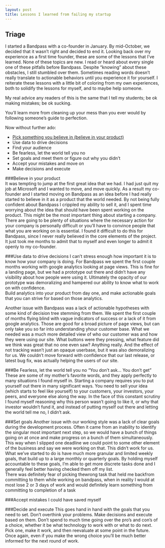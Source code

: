 ```yaml
---
layout: post
title: Lessons I learned from failing my startup
---
```


Triage
------

I started a Bandpass with a co-founder in January.  By mid-October, we decided that it wasn’t right and decided to end it.  Looking back over my experience as a first time founder, these are some of the lessons that I’ve learned.
None of these topics are new.  I read or heard about every single one of these pitfalls before Bandpass. Despite “knowing” about these obstacles, I still stumbled over them.  Sometimes reading words doesn’t really translate to actionable behaviors until you experience it for yourself.  I reiterate these lessons with a little bit of coloring from my own experiences, both to solidify the lessons for myself, and to maybe help someone.

My real advice any readers of this is the same that I tell my students; be ok making mistakes; be ok sucking.  

You’ll learn more from cleaning up your mess than you ever would by following someone’s guide to perfection.  

Now without further ado:
* [Pick something you believe in (believe in your product)](#believe)
* Use data to drive decisions
* Find your audience
* Be fearless, let the world tell you no
* Set goals and meet them or figure out why you didn’t
* Accept your mistakes and move on
* Make decisions and execute

<div id="believe">
###Believe in your product
</div>
It was tempting to jump at the first great idea that we had.  I had just quit my job at Microsoft and I wanted to move, and move quickly.  As a result my co-founder and I started moving on Bandpass as an idea before I had really started to believe in it as a product that the world needed.  By not being fully confident about Bandpass I crippled my ability to sell it, and I spent time worrying about the idea that should have been spent working on the product.  
This might be the most important thing about starting a company.  There are going to be plenty of situations where the necessary action for your company is personally difficult or you’ll have to convince people that what you are working on is essential.  I found it difficult to do this for Bandpass, since I never really believed in the core elements of the project.  It just took me months to admit that to myself and even longer to admit it openly to my co-founder.

###Use data to drive decisions
I can’t stress enough how important it is to know how your company is doing.  For Bandpass we spent the first couple months working with google analytics looking at page views.  This is fine for a landing page, but we had a prototype out there and didn’t have any visibility about how people were using it.  Ultimately the opacity of our prototype was demoralizing and hampered our ability to know what to work on with confidence.  
Build analytics into your product from day one, and make actionable goals that you can strive for based on those analytics.

Another issue with Bandpass was a lack of actionable hypotheses with some kind of decision tree stemming from them.  We spent the first couple of months flying blind with vague indicators of success or a lack of it from google analytics.  Those are good for a broad picture of page views, but can only take you so far into understanding yhour customer base.  What we needed was a much more detailed view of who our customer was and how they were using our site.  What buttons were they pressing, what feature did we think was great that no one even saw?  Anything really.  And the effect of not tracking wasn’t just an opaque userbase, but it was also demoralizing for us.  We couldn’t move forward with confidence that our last release, or latest bug fix, was actually helping the users of our site.  

###Be Fearless, let the world tell you no
“You don’t ask… You don’t get”
These are some of my mother’s favorite words, and they apply perfectly to many situations I found myself in.  Starting a company requires you to put yourself out there in many significant ways.  You need to sell your idea (which starts to feel like yourself) to your customers, your investors, your peers, and everyone else along the way.  In the face of this constant scrutiny I found myself reasoning why this person wasn’t going to like it, or why that investor wouldn’t fund it, and instead of putting myself out there and letting the world tell me no, I didn’t ask.  

###Set goals
Another issue with our working style was a lack of clear goals during the development process.  Often it came from an inability to identify the singular most important next step, so we would have a bunch of things going on at once and make progress on a bunch of them simultaneously.  This way when I slipped one deadline we could point to some other element of the business and say we were working on that.  This didn’t work for us.  What we’ve started to do is have much more granular and limited weekly goals, that build up to a large monthly or quarterly goals.  By holding myself accountable to these goals, I’m able to get more discrete tasks done and I generally feel better having checked them off my list.  
There was definitely fear of picking thewrong task that held me backfrom committing to them while working on bandpass, when in reality I would at most lose 2 or 3 days of work and would definitely learn something from committing to completion of a task

###Accept mistakes
I could have saved myself 

###Decide and execute
This goes hand in hand with the goals that you need to set. Don’t overthink your problems.  Make decisions and execute based on them.  Don’t spend to much time going over the pro’s and con’s of a choice, whether it be what technology to work with or what to do next.  Pick one, make it work, and then reevaluate at some point in the future.  Once again, even if you make the wrong choice you’ll be much better informed for the next round of work.

